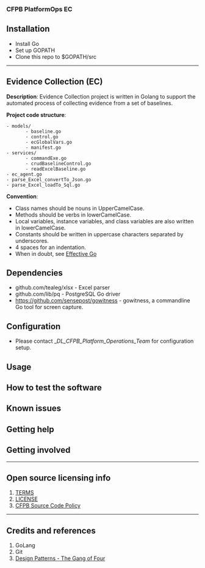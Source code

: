 ### CFPB PlatformOps EC 


## Installation

 - Install Go 
 - Set up GOPATH
 - Clone this repo to $GOPATH/src
 
----

## Evidence Collection (EC)

**Description**:  Evidence Collection project is written in Golang to support the automated process of collecting 
evidence from a set of baselines. 

**Project code structure**:

 ```
 - models/
        - baseline.go
        - control.go
        - ecGlobalVars.go
        - manifest.go
 - services/
        - commandExe.go
        - crudBaselineControl.go
        - readExcelBaseline.go
 - ec_agent.go
 - parse_Excel_convertTo_Json.go
 - parse_Excel_loadTo_Sql.go
```

**Convention**:
- Class names should be nouns in UpperCamelCase.
- Methods should be verbs in lowerCamelCase. 
- Local variables, instance variables, and class variables are also written in lowerCamelCase.
- Constants should be written in uppercase characters separated by underscores.
- 4 spaces for an indentation.
- When in doubt, see [Effective Go](https://golang.org/doc/effective_go.html#mixed-caps)

## Dependencies

- github.com/tealeg/xlsx - Excel parser
- github.com/lib/pq - PostgreSQL Go driver
- https://github.com/sensepost/gowitness - gowitness, a commandline Go tool for screen capture.

## Configuration

- Please contact __DL_CFPB_Platform_Operations_Team_ for configuration setup.

## Usage


## How to test the software


## Known issues


## Getting help


## Getting involved


----

## Open source licensing info
1. [TERMS](TERMS.md)
2. [LICENSE](LICENSE)
3. [CFPB Source Code Policy](https://github.com/cfpb/source-code-policy/)


----

## Credits and references
1. GoLang
2. Git
3. [Design Patterns - The Gang of Four](https://www.amazon.com/Design-Patterns-Object-Oriented-Addison-Wesley-Professional-ebook/dp/B000SEIBB8)
